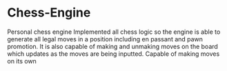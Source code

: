 # Chess-Engine
Personal chess engine
Implemented all chess logic so the engine is able to generate all legal moves in a position including en passant and pawn promotion.
It is also capable of making and unmaking moves on the board which updates as the moves are being inputted. 
Capable of making moves on its own
